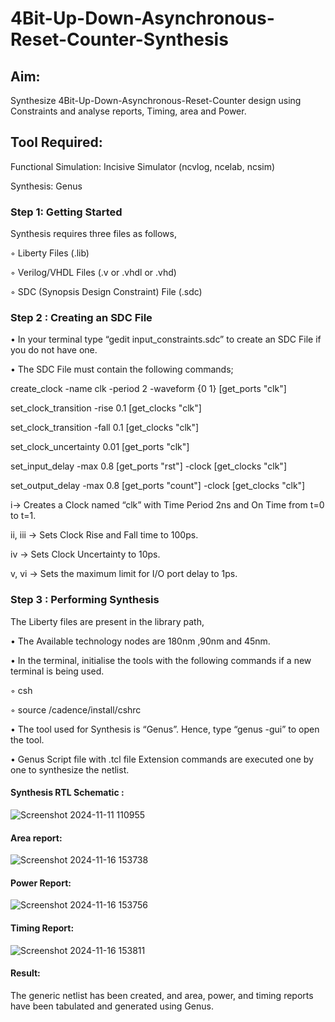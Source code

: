 
<h1>4Bit-Up-Down-Asynchronous-Reset-Counter-Synthesis</h1>

## Aim:

Synthesize 4Bit-Up-Down-Asynchronous-Reset-Counter design using Constraints and analyse reports, Timing, area and Power.

## Tool Required:

Functional Simulation: Incisive Simulator (ncvlog, ncelab, ncsim)

Synthesis: Genus

### Step 1: Getting Started

Synthesis requires three files as follows,

◦ Liberty Files (.lib)

◦ Verilog/VHDL Files (.v or .vhdl or .vhd)

◦ SDC (Synopsis Design Constraint) File (.sdc)

 ### Step 2 : Creating an SDC File

•	In your terminal type “gedit input_constraints.sdc” to create an SDC File if you do not have one.

•	The SDC File must contain the following commands;

create_clock -name clk -period 2 -waveform {0 1} [get_ports "clk"]

set_clock_transition -rise 0.1 [get_clocks "clk"]

set_clock_transition -fall 0.1 [get_clocks "clk"]

set_clock_uncertainty 0.01 [get_ports "clk"]

set_input_delay -max 0.8 [get_ports "rst"] -clock [get_clocks "clk"]

set_output_delay -max 0.8 [get_ports "count"] -clock [get_clocks "clk"]

i→ Creates a Clock named “clk” with Time Period 2ns and On Time from t=0 to t=1.

ii, iii → Sets Clock Rise and Fall time to 100ps.

iv → Sets Clock Uncertainty to 10ps.

v, vi → Sets the maximum limit for I/O port delay to 1ps.

### Step 3 : Performing Synthesis

The Liberty files are present in the library path,

• The Available technology nodes are 180nm ,90nm and 45nm.

• In the terminal, initialise the tools with the following commands if a new terminal is being
used.

◦ csh

◦ source /cadence/install/cshrc

• The tool used for Synthesis is “Genus”. Hence, type “genus -gui” to open the tool.

• Genus Script file with .tcl file Extension commands are executed one by one to synthesize the netlist.

#### Synthesis RTL Schematic :

![Screenshot 2024-11-11 110955](https://github.com/user-attachments/assets/56683497-ee91-42a5-b744-708869e9d355)

#### Area report:

![Screenshot 2024-11-16 153738](https://github.com/user-attachments/assets/cd7f6c58-c204-4fe9-8dbb-f5ac66c32411)

#### Power Report:

![Screenshot 2024-11-16 153756](https://github.com/user-attachments/assets/a132e1f1-bad2-4c2d-96c0-4ce3f843581e)

#### Timing Report: 

![Screenshot 2024-11-16 153811](https://github.com/user-attachments/assets/827dc3ca-04d4-488e-8192-31228c8256e2)

#### Result: 

The generic netlist has been created, and area, power, and timing reports have been tabulated and generated using Genus.





